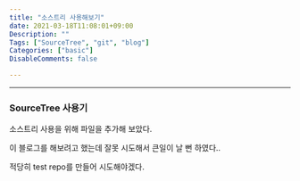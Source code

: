 ```yaml
---
title: "소스트리 사용해보기"
date: 2021-03-18T11:08:01+09:00
Description: ""
Tags: ["SourceTree", "git", "blog"]
Categories: ["basic"]
DisableComments: false

---
```


---
### SourceTree 사용기



소스트리 사용을 위해 파일을 추가해 보았다. 



이 블로그를 해보려고 했는데 잘못 시도해서 큰일이 날 뻔 하였다.. 

적당히 test repo를 만들어 시도해야겠다.
